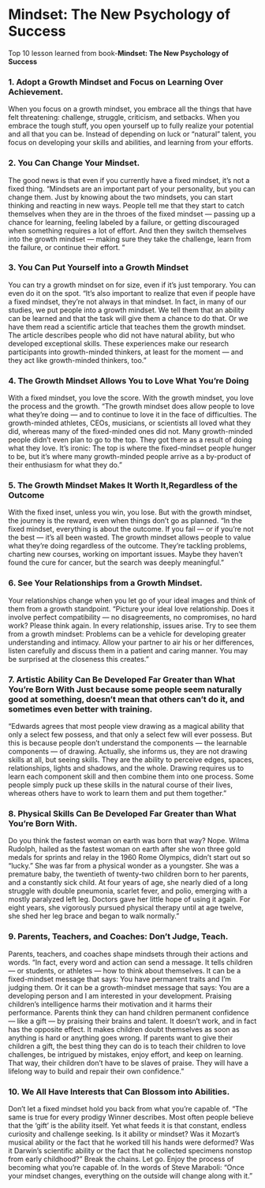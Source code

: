 # Mindset: The New Psychology of Success

Top 10 lesson learned  from book-**Mindset: The New Psychology of Success**

### 1. Adopt a Growth Mindset and Focus on Learning Over Achievement.
When you focus on a growth mindset, you embrace all the things that have felt threatening: challenge, struggle, criticism, and setbacks.
When you embrace the tough stuff, you open yourself up to fully realize your potential and all that you can be.  Instead of depending on luck or “natural” talent, you focus on developing your skills and abilities, and learning from your efforts.

### 2. You Can Change Your Mindset.
The good news is that even if you currently have a fixed mindset, it’s not a fixed thing.
“Mindsets are an important part of your personality, but you can change them.  Just by knowing about the two mindsets, you can start thinking and reacting in new ways.  People tell me that they start to catch themselves when they are in the throes of the fixed mindset — passing up a chance for learning, feeling labeled by a failure, or getting discouraged when something requires a lot of effort.  And then they switch themselves into the growth mindset — making sure they take the challenge, learn from the failure, or continue their effort. ”

### 3. You Can Put Yourself into a Growth Mindset

You can try a growth mindset on for size, even if it’s just temporary.  You can even do it on the spot.
“It’s also important to realize that even if people have a fixed mindset, they’re not always in that mindset.  In fact, in many of our studies, we put people into a growth mindset.  We tell them that an ability can be learned and that the task will give them a chance to do that.  Or we have them read a scientific article that teaches them the growth mindset.  The article describes people who did not have natural ability, but who developed exceptional skills.  These experiences make our research participants into growth-minded thinkers, at least for the moment — and they act like growth-minded thinkers, too.”

### 4. The Growth Mindset Allows You to Love What You’re Doing
With a fixed mindset, you love the score.  With the growth mindset, you love the process and the growth.
“The growth mindset does allow people to love what they’re doing — and to continue to love it in the face of difficulties.  The growth-minded athletes, CEOs, musicians, or scientists all loved what they did, whereas many of the fixed-minded ones did not.
Many growth-minded people didn’t even plan to go to the top.  They got there as a result of doing what they love.  It’s ironic: The top is where the fixed-mindset people hunger to be, but it’s where many growth-minded people arrive as a by-product of their enthusiasm for what they do.”

### 5. The Growth Mindset Makes It Worth It,Regardless of the Outcome
With the fixed inset, unless you win, you lose.  But with the growth mindset, the journey is the reward, even when things don’t go as planned.
“In the fixed mindset, everything is about the outcome.  If you fail — or if you’re not the best — it’s all been wasted.  The growth mindset allows people to value what they’re doing regardless of the outcome.  They’re tackling problems, charting new courses, working on important issues.  Maybe they haven’t found the cure for cancer, but the search was deeply meaningful.”

### 6. See Your Relationships from a Growth Mindset.
Your relationships change when you let go of your ideal images and think of them from a growth standpoint.
“Picture your ideal love relationship.  Does it involve perfect compatibility — no disagreements, no compromises, no hard work? Please think again.  In every relationship, issues arise.  Try to see them from a growth mindset: Problems can be a vehicle for developing greater understanding and intimacy.  Allow your partner to air his or her differences, listen carefully and discuss them in a patient and caring manner.  You may be surprised at the closeness this creates.”

### 7. Artistic Ability Can Be Developed Far Greater than What You’re Born With Just because some people seem naturally good at something, doesn’t mean that others can’t do it, and sometimes even better with training.
“Edwards agrees that most people view drawing as a magical ability that only a select few possess, and that only a select few will ever possess.  But this is because people don’t understand the components — the learnable components — of drawing.  Actually, she informs us, they are not drawing skills at all, but seeing skills.  They are the ability to perceive edges, spaces, relationships, lights and shadows, and the whole.  Drawing requires us to learn each component skill and then combine them into one process.  Some people simply puck up these skills in the natural course of their lives, whereas others have to work to learn them and put them together.”

### 8. Physical Skills Can Be Developed Far Greater than What You’re Born With.
Do you think the fastest woman on earth was born that way?
Nope.
Wilma Rudolph, hailed as the fastest woman on earth after she won three gold medals for sprints and relay in the 1960 Rome Olympics, didn’t start out so “lucky.”
She was far from a physical wonder as a youngster.  She was a premature baby, the twentieth of twenty-two children born to her parents, and a constantly sick child.  At four years of age, she nearly died of a long struggle with double pneumonia, scarlet fever, and polio, emerging with a mostly paralyzed left leg.  Doctors gave her little hope of using it again.  For eight years, she vigorously pursued physical therapy until at age twelve, she shed her leg brace and began to walk normally.”

### 9. Parents, Teachers, and Coaches: Don’t Judge,  Teach.
Parents, teachers, and coaches shape mindsets through their actions and words.
“In fact, every word and action can send a message.  It tells children — or students, or athletes — how to think about themselves.  It can be a fixed-mindset message that says: You have permanent traits and I’m judging them.  Or it can be a growth-mindset message that says: You are a developing person and I am interested in your development.
Praising children’s intelligence harms their motivation and it harms their performance.  Parents think they can hand children permanent confidence — like a gift — by praising their brains and talent.  It doesn’t work, and in fact has the opposite effect.  It makes children doubt themselves as soon as anything is hard or anything goes wrong.  If parents want to give their children a gift, the best thing they can do is to teach their children to love challenges, be intrigued by mistakes, enjoy effort, and keep on learning.  That way, their children don’t have to be slaves of praise.  They will have a lifelong way to build and repair their own confidence.”

### 10. We All Have Interests that Can Blossom into Abilities.
Don’t let a fixed mindset hold you back from what you’re capable of.
“The same is true for every prodigy Winner describes.  Most often people believe that the ‘gift’ is the ability itself.  Yet what feeds it is that constant, endless curiosity and challenge seeking.
Is it ability or mindset?  Was it Mozart’s musical ability or the fact that he worked till his hands were deformed?  Was it Darwin’s scientific ability or the fact that he collected specimens nonstop from early childhood?”
Break the chains.
Let go.
Enjoy the process of becoming what you’re capable of.
In the words of Steve Maraboli:
“Once your mindset changes, everything on the outside will change along with it.”
